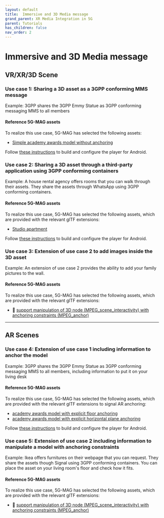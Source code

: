 ```yaml
---
layout: default
title:  Immersive and 3D Media message
grand_parent: XR Media Integration in 5G
parent: Tutorials
has_children: false
nav_order: 2
---
```


# Immersive and 3D Media message

## VR/XR/3D Scene

### Use case 1: Sharing a 3D asset as a 3GPP conforming MMS message
Example: 3GPP shares the 3GPP Emmy Statue as 3GPP conforming messaging MMS to all members

#### Reference 5G-MAG assets

To realize this use case, 5G-MAG has selected the following assets:
* [Simple academy awards model without anchoring](https://github.com/5G-MAG/rt-xr-content/tree/development/awards/awards.gltf)

Follow [these instructions](../usage/xr-player-android) to build and configure the player for Android.

### Use case 2: Sharing a 3D asset through a third-party application using 3GPP conforming containers
Example: A house rental agency offers rooms that you can walk through their assets. They share the assets through WhatsApp using 3GPP conforming containers.

#### Reference 5G-MAG assets
To realize this use case, 5G-MAG has selected the following assets, which are provided with the relevant glTF extensions:
* [Studio apartment](https://github.com/5G-MAG/rt-xr-content/blob/development/studio_apartment/studio_apartment.gltf)

Follow [these instructions](../usage/xr-player-android) to build and configure the player for Android.


### Use case 3: Extension of use case 2 to add images inside the 3D asset
Example: An extension of use case 2 provides the ability to add your family pictures to the wall.

#### Reference 5G-MAG assets
To realize this use case, 5G-MAG has selected the following assets, which are provided with the relevant glTF extensions:
* 🚧 [support manipulation of 3D node (MPEG_scene_interactivity) with anchoring constraints (MPEG_anchor)](https://github.com/5G-MAG/rt-xr-unity-player/issues/41)


---

## AR Scenes

### Use case 4: Extension of use case 1 including information to anchor the model
Example: 3GPP shares the 3GPP Emmy Statue as 3GPP conforming messaging MMS to all members, including information to put it on your living desk

#### Reference 5G-MAG assets
To realize this use case, 5G-MAG has selected the following assets, which are provided with the relevant glTF extensions to signal AR anchoring:
* [academy awards model with explicit floor anchoring](https://github.com/5G-MAG/rt-xr-content/blob/development/awards/awards_floor_anchoring.gltf)
* [academy awards model with explicit horizontal plane anchoring](https://github.com/5G-MAG/rt-xr-content/blob/development/awards/awards_plane_anchoring.gltf)

Follow [these instructions](../usage/xr-player-android) to build and configure the player for Android.


### Use case 5: Extension of use case 2 including information to manipulate a model with anchoring constraints
Example: Ikea offers furnitures on their webpage that you can request. They share the assets though Signal using 3GPP conforming containers. You can place the asset on your living room's floor and check how it fits.

#### Reference 5G-MAG assets
To realize this use case, 5G-MAG has selected the following assets, which are provided with the relevant glTF extensions:
* 🚧 [support manipulation of 3D node (MPEG_scene_interactivity) with anchoring constraints (MPEG_anchor)](https://github.com/5G-MAG/rt-xr-unity-player/issues/41)
 
